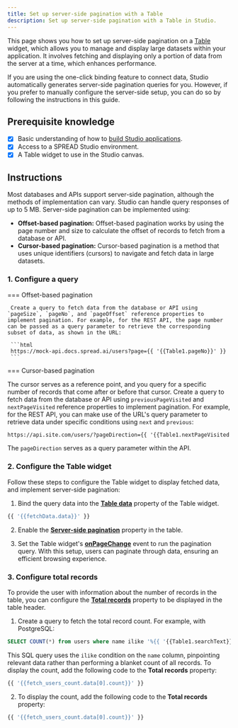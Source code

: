 ```yaml
---
title: Set up server-side pagination with a Table
description: Set up server-side pagination with a Table in Studio.
---
```


<!--
README

For guidance on how to write documenation, see https://dev.stage.spread.ai/docs/contributor/guide.html. Contact Documentation when this document is ready for review.
-->

This page shows you how to set up server-side pagination on a [Table](/reference/widgets/table.md) widget, which allows you to manage and display large datasets within your application. It involves fetching and displaying only a portion of data from the server at a time, which enhances performance.

If you are using the one-click binding feature to connect data, Studio automatically generates server-side pagination queries for you. However, if you prefer to manually configure the server-side setup, you can do so by following the instructions in this guide.

## Prerequisite knowledge

- [x] Basic understanding of how to [build Studio applications](../creating-studio-applications.md).
- [x] Access to a SPREAD Studio environment.
- [x] A Table widget to use in the Studio canvas.

## Instructions

Most databases and APIs support server-side pagination, although the methods of implementation can vary. Studio can handle query responses of up to 5 MB. Server-side pagination can be implemented using:

- **Offset-based pagination:** Offset-based pagination works by using the page number and size to calculate the offset of records to fetch from a database or API.
- **Cursor-based pagination:** Cursor-based pagination is a method that uses unique identifiers (cursors) to navigate and fetch data in large datasets.

### 1. Configure a query

=== Offset-based pagination
    
     Create a query to fetch data from the database or API using `pageSize`, `pageNo`, and `pageOffset` reference properties to implement pagination. For example, for the REST API, the page number can be passed as a query parameter to retrieve the corresponding subset of data, as shown in the URL:

     ```html
     https://mock-api.docs.spread.ai/users?page={{ '{{Table1.pageNo}}' }}
     ```

=== Cursor-based pagination

The cursor serves as a reference point, and you query for a specific number of records that come after or before that cursor. Create a query to fetch data from the database or API using `previousPageVisited` and `nextPageVisited` reference properties to implement pagination. For example, for the REST API, you can make use of the URL's query parameter to retrieve data under specific conditions using `next` and `previous`:

```html
https://api.site.com/users/?pageDirection={{ '{{Table1.nextPageVisited ? "next" : Table1.previousPageVisited? "previous":"default"}}' }} 
```

The `pageDirection` serves as a query parameter within the API.


### 2. Configure the Table widget

Follow these steps to configure the Table widget to display fetched data, and implement server-side pagination:

1. Bind the query data into the [**Table data**](/reference/widgets/table#table-data-arrayobject) property of the Table widget.

```js
{{ '{{fetchData.data}}' }}
```

2. Enable the [**Server-side pagination**](/reference/widgets/table#server-side-pagination-boolean) property in the table.

3. Set the Table widget's [**onPageChange**](/reference/widgets/table#onpagechange) event to run the pagination query. With this setup, users can paginate through data, ensuring an efficient browsing experience.

### 3. Configure total records

To provide the user with information about the number of records in the table, you can configure the [**Total records**](/reference/widgets/table#total-records-number) property to be displayed in the table header.

1. Create a query to fetch the total record count. For example, with PostgreSQL:

```sql
SELECT COUNT(*) from users where name ilike '%{{ '{{Table1.searchText}}' }}%';
```

This SQL query uses the `ilike` condition on the `name` column, pinpointing relevant data rather than performing a blanket count of all records. To display the count, add the following code to the **Total records** property:

```js
{{ '{{fetch_users_count.data[0].count}}' }}
```

2. To display the count, add the following code to the **Total records** property:

```js
{{ '{{fetch_users_count.data[0].count}}' }}
```
